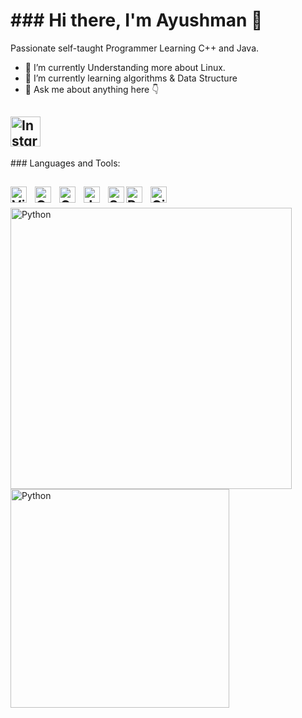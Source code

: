 <h1>### Hi there, I'm Ayushman 👋</h1>

Passionate self-taught Programmer Learning C++ and Java.

- 🔭 I’m currently Understanding more about Linux. 
- 🌱 I’m currently learning algorithms & Data Structure
- 💬 Ask me about anything here 👇
<h2>
<img align="upper" alt="Instgram" width="48px" src="https://cdn.jsdelivr.net/gh/devicons/devicon/icons/vscode/vscode-original.svg" style="padding-right:10px;" />

</h2>
</h3>### Languages and Tools: </h3>
<h2>
<img align="left" alt="Visual Studio Code" width="26px" src="https://cdn.jsdelivr.net/gh/devicons/devicon/icons/vscode/vscode-original.svg" style="padding-right:10px;" />
<img align="left" alt="C++" width="26px" src="https://raw.githubusercontent.com/isocpp/logos/master/cpp_logo.png" style="padding-right:10px;"/>


<img align="left" alt="C" width="26px" src="https://cdn.worldvectorlogo.com/logos/c-1.svg" style="padding-right:10px;" />



<img align="left" alt="Java" width="26px" src="https://symbols-electrical.getvecta.com/stencil_85/10_java-icon.03589ec2bf.jpg" style="padding-right:10px;" />

<img align="left" alt="SQL" width="26px" src="https://seeklogo.com/images/A/azure-sql-database-logo-D7A32C9CD9-seeklogo.com.png" />
<img align="left" alt="Python" width="26px" src="https://cdn-icons-png.flaticon.com/512/919/919852.png" style="padding-right:10px;" />
<img align="left" alt="Git" width="26px" src="https://3.bp.blogspot.com/-xhNpNJJyQhk/XIe4GY78RQI/AAAAAAAAItc/ouueFUj2Hqo5dntmnKqEaBJR4KQ4Q2K3ACK4BGAYYCw/s1600/logo%2Bgit%2Bicon.png" />
</h2>

<br />
<br /> 

<img align="left" alt="Python" width="450px" src="https://github-readme-stats.vercel.app/api?username=pullpushup&show_icons=true&theme=radical" style="padding-right:10px;"/>

<img align="left" alt="Python" width="350px" src="https://github-readme-stats.vercel.app/api/top-langs/?username=pullpushup&layout=compact" style="padding-right:10px;"/>






